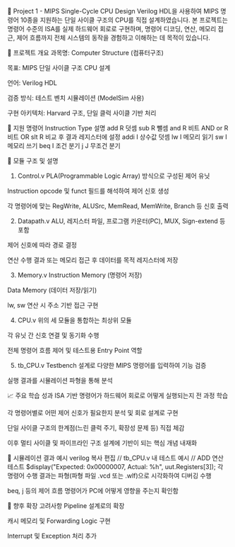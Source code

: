 🧠 Project 1 - MIPS Single-Cycle CPU Design
Verilog HDL을 사용하여 MIPS 명령어 10종을 지원하는 단일 사이클 구조의 CPU를 직접 설계하였습니다. 본 프로젝트는 명령어 수준의 ISA를 실제 하드웨어 회로로 구현하며, 명령어 디코딩, 연산, 메모리 접근, 제어 흐름까지 전체 시스템의 동작을 경험하고 이해하는 데 목적이 있습니다.

📌 프로젝트 개요
과목명: Computer Structure (컴퓨터구조)

목표: MIPS 단일 사이클 구조 CPU 설계

언어: Verilog HDL

검증 방식: 테스트 벤치 시뮬레이션 (ModelSim 사용)

구현 아키텍처: Harvard 구조, 단일 클럭 사이클 기반 처리

🔧 지원 명령어
Instruction	Type	설명
add	R	덧셈
sub	R	뺄셈
and	R	비트 AND
or	R	비트 OR
slt	R	비교 후 결과 레지스터에 설정
addi	I	상수값 덧셈
lw	I	메모리 읽기
sw	I	메모리 쓰기
beq	I	조건 분기
j	J	무조건 분기

🧩 모듈 구조 및 설명
1. Control.v
PLA(Programmable Logic Array) 방식으로 구성된 제어 유닛

Instruction opcode 및 funct 필드를 해석하여 제어 신호 생성

각 명령어에 맞는 RegWrite, ALUSrc, MemRead, MemWrite, Branch 등 신호 출력

2. Datapath.v
ALU, 레지스터 파일, 프로그램 카운터(PC), MUX, Sign-extend 등 포함

제어 신호에 따라 경로 결정

연산 수행 결과 또는 메모리 접근 후 데이터를 목적 레지스터에 저장

3. Memory.v
Instruction Memory (명령어 저장)

Data Memory (데이터 저장/읽기)

lw, sw 연산 시 주소 기반 접근 구현

4. CPU.v
위의 세 모듈을 통합하는 최상위 모듈

각 유닛 간 신호 연결 및 동기화 수행

전체 명령어 흐름 제어 및 테스트용 Entry Point 역할

5. tb_CPU.v
Testbench 설계로 다양한 MIPS 명령어를 입력하여 기능 검증

실행 결과를 시뮬레이션 파형을 통해 분석

📈 주요 학습 성과
ISA 기반 명령어가 하드웨어 회로로 어떻게 실행되는지 전 과정 학습

각 명령어별로 어떤 제어 신호가 필요한지 분석 및 회로 설계로 구현

단일 사이클 구조의 한계점(느린 클럭 주기, 확장성 문제 등) 직접 체감

이후 멀티 사이클 및 파이프라인 구조 설계에 기반이 되는 핵심 개념 내재화

🧪 시뮬레이션 결과 예시
verilog
복사
편집
// tb_CPU.v 내 테스트 예시
// ADD 연산 테스트
$display("Expected: 0x00000007, Actual: %h", uut.Registers[3]);
각 명령어 수행 결과는 파형(파형 파일 .vcd 또는 .wlf)으로 시각화하여 디버깅 수행

beq, j 등의 제어 흐름 명령어가 PC에 어떻게 영향을 주는지 확인함

📎 향후 확장 고려사항
Pipeline 설계로의 확장

캐시 메모리 및 Forwarding Logic 구현

Interrupt 및 Exception 처리 추가

